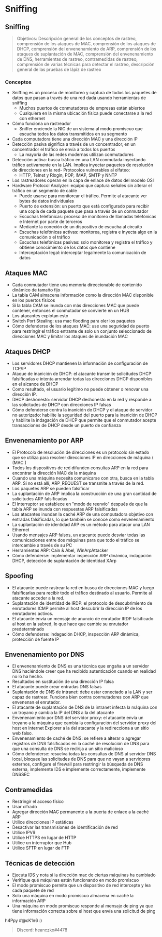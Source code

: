 # Sniffing

## Sniffing

> Objetivos: Descripción general de los conceptos de rastreo, comprensión de los ataques de MAC, comprensión de los ataques de DHCP, comprensión del envenenamiento de ARP, comprensión de los ataques de suplantación de MAC, comprensión del envenenamiento de DNS, herramientas de rastreo, contramedidas de rastreo, comprensión de varias técnicas para detectar el rastreo, descripción general de las pruebas de lápiz de rastreo

### Conceptos

- Sniffing es un proceso de monitoreo y captura de todos los paquetes de datos que pasan a través de una red dada usando herramientas de sniffing
  * Muchos puertos de conmutadores de empresas están abiertos
  * Cualquiera en la misma ubicación física puede conectarse a la red con ethernet
- Cómo funciona un rastreador
  * Sniffer enciende la NIC de un sistema al modo promiscuo que escucha todos los datos transmitidos en su segmento
- Cada computadora tiene una dirección MAC y una dirección IP
- Detección pasiva significa a través de un concentrador, en un concentrador el tráfico se envía a todos los puertos
  * La mayoría de las redes modernas utilizan conmutadores
- Detección activa: busca tráfico en una LAN conmutada inyectando tráfico activamente en la LAN. Implica inyectar paquetes de resolución de direcciones en la red- Protocolos vulnerables al olfateo:
  * HTTP, Telnet y Rlogin, POP, IMAP, SMTP y NNTP
- Los rastreadores operan en la capa de enlace de datos del modelo OSI
- Hardware Protocol Analyzer: equipo que captura señales sin alterar el tráfico en un segmento de cable
  * Puede usarse para monitorear el tráfico. Permite al atacante ver bytes de datos individuales
  * Puerto de extensión: un puerto que está configurado para recibir una copia de cada paquete que pasa a través de un conmutador
  * Escuchas telefónicas: proceso de monitoreo de llamadas telefónicas e Internet por parte de terceros
  * Mediante la conexión de un dispositivo de escucha al circuito
  * Escuchas telefónicas activas: monitorea, registra e inyecta algo en la comunicación o el tráfico
  * Escuchas telefónicas pasivas: solo monitorea y registra el tráfico y obtiene conocimiento de los datos que contiene
  * Interceptación legal: interceptar legalmente la comunicación de datos

## Ataques MAC

- Cada conmutador tiene una memoria direccionable de contenido dinámico de tamaño fijo 
- La tabla CAM almacena información como la dirección MAC disponible en los puertos físicos
- Si la tabla CAM se inunda con más direcciones MAC que puede contener, entonces el conmutador se convierte en un HUB
- Los atacantes explotan esto
- Switch Port Stealing: usa mac flooding para oler los paquetes
- Cómo defenderse de los ataques MAC: use una seguridad de puerto para restringir el tráfico entrante de solo un conjunto seleccionado de direcciones MAC y limitar los ataques de inundación MAC

## Ataques DHCP

- Los servidores DHCP mantienen la información de configuración de TCP/IP
- Ataque de inanición de DHCP: el atacante transmite solicitudes DHCP falsificadas e intenta arrendar todas las direcciones DHCP disponibles en el alcance de DHCP
- Como resultado, el usuario legítimo no puede obtener o renovar una dirección IP.
- DHCP deshonesto: servidor DHCP deshonesto en la red y responde a las solicitudes de DHCP con direcciones IP falsas
- Cómo defenderse contra la inanición de DHCP y el ataque de servidor no autorizado: habilite la seguridad del puerto para la inanición de DHCP y habilite la indagación de DHCP que permite que el conmutador acepte transacciones de DHCP desde un puerto de confianza

## Envenenamiento por ARP

- El Protocolo de resolución de direcciones es un protocolo sin estado que se utiliza para resolver direcciones IP en direcciones de máquina \ (MAC \)
- Todos los dispositivos de red difunden consultas ARP en la red para encontrar la dirección MAC de la máquina
- Cuando una máquina necesita comunicarse con otra, busca en la tabla ARP. Si no está allí, ARP\_REQUEST se transmite a través de la red.
- Los paquetes ARP se pueden falsificar
- La suplantación de ARP implica la construcción de una gran cantidad de solicitudes ARP falsificadas
- El interruptor se establece en "modo de reenvío" después de que la tabla ARP se inunda con respuestas ARP falsificadas
- Los atacantes inundan la caché ARP de una computadora objetivo con entradas falsificadas, lo que también se conoce como envenenamiento
- La suplantación de identidad ARP es un método para atacar una LAN Ethernet
- Usando mensajes ARP falsos, un atacante puede desviar todas las comunicaciones entre dos máquinas para que todo el tráfico se intercambie a través de su PC
- Herramientas ARP: Cain & Abel, WinArpAttacker
- Cómo defenderse: implementar inspección ARP dinámica, indagación DHCP, detección de suplantación de identidad XArp

## Spoofing

- El atacante puede rastrear la red en busca de direcciones MAC y luego falsificarlas para recibir todo el tráfico destinado al usuario. Permite al atacante acceder a la red.
- Suplantación de identidad de IRDP: el protocolo de descubrimiento de enrutadores ICMP permite al host descubrir la dirección IP de los enrutadores activos.
- El atacante envía un mensaje de anuncio de enrutador IRDP falsificado al host en la subred, lo que hace que cambie su enrutador predeterminado
- Cómo defenderse: indagación DHCP, inspección ARP dinámica, protección de fuente IP

## Envenenamiento por DNS

- El envenenamiento de DNS es una técnica que engaña a un servidor DNS haciéndole creer que ha recibido autenticación cuando en realidad no lo ha hecho.
- Resultados en sustitución de una dirección IP falsa
- El atacante puede crear entradas DNS falsas
- Suplantación de DNS de intranet: debe estar conectado a la LAN y ser capaz de rastrear. Funciona bien contra conmutadores con ARP que envenenan el enrutador.
- El atacante de suplantación de DNS de la intranet infecta la máquina con un troyano y cambia la IP del DNS a la del atacante
- Envenenamiento por DNS del servidor proxy: el atacante envía un troyano a la máquina que cambia la configuración del servidor proxy del host en Internet Explorer a la del atacante y la redirecciona a un sitio web falso.
- Envenenamiento de caché de DNS: se refiere a alterar o agregar registros de DNS falsificados en la caché de resolución de DNS para que una consulta de DNS se redirija a un sitio malicioso
- Cómo defenderse: resuelva todas las consultas de DNS al servidor DNS local, bloquee las solicitudes de DNS para que no vayan a servidores externos, configure el firewall para restringir la búsqueda de DNS externa, implemente IDS e implemente correctamente, implemente DNSSEC


## Contramedidas

- Restringir el acceso físico
- Usar cifrado
- Agregar dirección MAC permanente a la puerta de enlace a la caché ARP
- Utilice direcciones IP estáticas
- Desactivar las transmisiones de identificación de red
- Utilice IPV6
- Utilice HTTPS en lugar de HTTP
- Utilice un interruptor que Hub
- Utilice SFTP en lugar de FTP

## Técnicas de detección

- Ejecuta IDS y nota si la dirección mac de ciertas máquinas ha cambiado
- Verifique qué máquinas están funcionando en modo promiscuo
- El modo promiscuo permite que un dispositivo de red intercepte y lea cada paquete de red
- Solo una máquina en modo promiscuo almacena en caché la información ARP
- Una máquina en modo promiscuo responde al mensaje de ping ya que tiene información correcta sobre el host que envía una solicitud de ping

h4Ppy #@cK1n6 :)
> Discord: heanczko#4478

